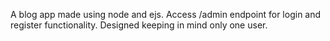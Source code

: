 A blog app made using node and ejs.
Access /admin endpoint for login and register functionality.
Designed keeping in mind only one user.
